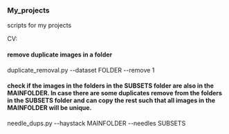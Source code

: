 ### My_projects
scripts for my projects

CV:
#### remove duplicate images in a folder
duplicate_removal.py --dataset FOLDER --remove 1

#### check if the images in the folders in the SUBSETS folder are also in the MAINFOLDER. In case there are some duplicates remove from the folders in the SUBSETS folder and can copy the rest such that all images in the MAINFOLDER will be unique. 
needle_dups.py --haystack MAINFOLDER --needles SUBSETS

